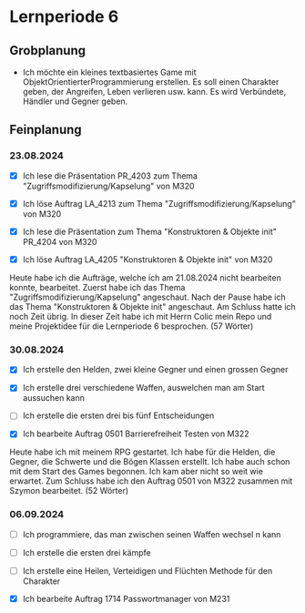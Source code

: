 # Lernperiode 6

## Grobplanung

- Ich möchte ein kleines textbasiertes Game mit ObjektOrientierterProgrammierung erstellen. Es soll einen Charakter geben, der Angreifen, Leben verlieren usw. kann. Es wird Verbündete, Händler und Gegner geben.

## Feinplanung

### 23.08.2024

- [x] Ich lese die Präsentation PR_4203 zum Thema "Zugriffsmodifizierung/Kapselung" von M320
  
- [x] Ich löse Auftrag LA_4213 zum Thema "Zugriffsmodifizierung/Kapselung" von M320
  
- [x] Ich lese die Präsentation zum Thema "Konstruktoren & Objekte init" PR_4204 von M320
  
- [x] Ich löse Auftrag LA_4205 "Konstruktoren & Objekte init" von M320
  

Heute habe ich die Aufträge, welche ich am 21.08.2024 nicht bearbeiten konnte, bearbeitet. Zuerst habe ich das Thema "Zugriffsmodifizierung/Kapselung" angeschaut. Nach der Pause habe ich das Thema "Konstruktoren & Objekte init" angeschaut. Am Schluss hatte ich noch Zeit übrig. In dieser Zeit habe ich mit Herrn Colic mein Repo und meine Projektidee für die Lernperiode 6 besprochen. (57 Wörter)

### 30.08.2024

- [x] Ich erstelle den Helden, zwei kleine Gegner und einen grossen Gegner
  
- [x] Ich erstelle drei verschiedene Waffen, auswelchen man am Start aussuchen kann
  
- [ ] Ich erstelle die ersten drei bis fünf Entscheidungen
  
- [x] Ich bearbeite Auftrag 0501 Barrierefreiheit Testen von M322
  

Heute habe ich mit meinem RPG gestartet. Ich habe für die Helden, die Gegner, die Schwerte und die Bögen Klassen erstellt. Ich habe auch schon mit dem Start des Games begonnen. Ich kam aber nicht so weit wie erwartet. Zum Schluss habe ich den Auftrag 0501 von M322 zusammen mit Szymon bearbeitet. (52 Wörter)

### 06.09.2024

- [ ] Ich programmiere, das man zwischen seinen Waffen wechsel n kann
  
- [ ] Ich erstelle die ersten drei kämpfe
  
- [ ] Ich erstelle eine Heilen, Verteidigen und Flüchten Methode für den Charakter
  
- [x] Ich bearbeite Auftrag 1714 Passwortmanager von M231
